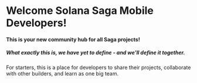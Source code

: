 # Welcome Solana Saga Mobile Developers!

#### This is your new community hub for all Saga projects!

##### What exactly this is, we have yet to define - and we'll define it together.

For starters, this is a place for developers to share their projects, collaborate with other builders, and learn as one big team.